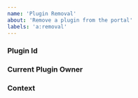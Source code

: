 ```yaml
---
name: 'Plugin Removal'
about: 'Remove a plugin from the portal'
labels: 'a:removal'
---
```


<!--- 
Please follow the instructions below.

Please open Gradle-related issues at https://github.com/gradle/gradle/issues

Be mindful that the request needs to come from the current owner.
Keep in mind that plugins being used by builds will not be able to be deleted.
-->

<!--- Provide a brief summary of the issue in the title above -->

### Plugin Id
<!--- Tell us the plugin id (and version if applicable) you wish to delete -->

### Current Plugin Owner
<!--- Who is the current owner of the plugin -->

### Context
<!--- Providing context helps us confirm the legitimacy of the removal request -->

